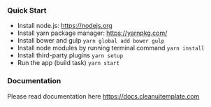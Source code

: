 ### Quick Start ###

* Install node.js: https://nodejs.org​
* Install yarn package manager: https://yarnpkg.com/​
* Install bower and gulp `yarn global add bower gulp`
* Install node modules by running terminal command `yarn install`
* Install third-party plugins `yarn setup`
* Run the app (build task) `yarn start`

### Documentation ###

Please read documentation here https://docs.cleanuitemplate.com
